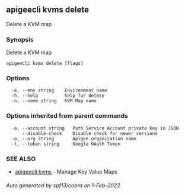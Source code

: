 ## apigeecli kvms delete

Delete a KVM map

### Synopsis

Delete a KVM map

```
apigeecli kvms delete [flags]
```

### Options

```
  -e, --env string    Environment name
  -h, --help          help for delete
  -n, --name string   KVM Map name
```

### Options inherited from parent commands

```
  -a, --account string   Path Service Account private key in JSON
      --disable-check    Disable check for newer versions
  -o, --org string       Apigee organization name
  -t, --token string     Google OAuth Token
```

### SEE ALSO

* [apigeecli kvms](apigeecli_kvms.md)	 - Manage Key Value Maps

###### Auto generated by spf13/cobra on 1-Feb-2022
